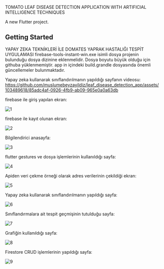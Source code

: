 TOMATO LEAF DISEASE DETECTION APPLICATION WITH ARTIFICIAL INTELLIGENCE TECHNIQUES

A new Flutter project.
## Getting Started

YAPAY ZEKA TEKNİKLERİ İLE DOMATES YAPRAK HASTALIĞI TESPİT UYGULAMASI
firebase-tools-instant-win.exe isimli dosya projenin bulunduğu dosya dizinine eklenmelidir. Dosya boyutu büyük olduğu için githuba yüklenmemiştir.
app in içindeki build.grandle dosyasında önemli güncellemeler bulunmaktadır.

Yapay zeka kullanarak sınıflandırılmanın yapıldığı sayfanın videosu:
https://github.com/muslumebeyzayildiz/leaf_disease_detection_app/assets/103489618/85adc4af-0926-4fb9-ab09-965e0a0a63db

firebase ile giriş yapılan ekran:

![1](https://github.com/muslumebeyzayildiz/leaf_disease_detection_app/assets/103489618/236a4b82-f15b-4262-ac3e-525848e7df67)

firebase ile kayıt olunan ekran:

![2](https://github.com/muslumebeyzayildiz/leaf_disease_detection_app/assets/103489618/c7b4e462-8352-4435-93c5-4f5a0648fa41)

Bilgilendirici anasayfa:

![3](https://github.com/muslumebeyzayildiz/leaf_disease_detection_app/assets/103489618/27033ff3-7084-4554-bfbf-8fea74bdb4ce)

flutter gestures ve dosya işlemlerinin kullanıldığı sayfa:

![4](https://github.com/muslumebeyzayildiz/leaf_disease_detection_app/assets/103489618/9f170658-2cad-4051-bc41-a1cdecb689ca)

Apiden veri çekme örneği olarak adres verilerinin çekildiği ekran:

![5](https://github.com/muslumebeyzayildiz/leaf_disease_detection_app/assets/103489618/65edf112-3c1c-4e4b-96ab-3dc96b495215)

Yapay zeka kullanarak sınıflandırılmanın yapıldığı sayfa:

![6](https://github.com/muslumebeyzayildiz/leaf_disease_detection_app/assets/103489618/a8407d12-c02b-4bd3-849e-9913267b4b61)

Sınıflandırmalara ait tespit geçmişinin tutulduğu sayfa:

![7](https://github.com/muslumebeyzayildiz/leaf_disease_detection_app/assets/103489618/373c1884-58cc-4277-8421-0cbf705d1dce)

Grafiğin kullanıldığı sayfa:

![8](https://github.com/muslumebeyzayildiz/leaf_disease_detection_app/assets/103489618/7d480750-8764-453c-a6c0-0c52bd8345fd)

Firestore CRUD işlemlerinin yapıldığı sayfa:

![9](https://github.com/muslumebeyzayildiz/leaf_disease_detection_app/assets/103489618/7ddcf097-8b39-49c8-a3da-bc5dd09cefcd)

